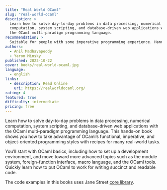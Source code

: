 ```yaml
---
title: "Real World OCaml"
slug: "real-world-ocaml"
description: >
  Learn how to solve day-to-day problems in data processing, numerical
  computation, system scripting, and database-driven web applications with
  the OCaml multi-paradigm programming language.
recommendation: >
  Suitable for people with some imperative programming experience. Hands-on code examples using real world scenerios.
authors:
  - Anil Madhavapeddy
  - Yaron Minsky
published: 2022-10-22
cover: books/real-world-ocaml.jpg
language:
  - english
links:
  - description: Read Online
    uri: https://realworldocaml.org/
rating: 4
featured: true
difficulty: intermediate
pricing: free
---
```


Learn how to solve day-to-day problems in data processing, numerical
computation, system scripting, and database-driven web applications with
the OCaml multi-paradigm programming language. This hands-on book shows
you how to take advantage of OCaml’s functional, imperative, and
object-oriented programming styles with recipes for many real-world
tasks.

You’ll start with OCaml basics, including how to set up a development
environment, and move toward more advanced topics such as the module
system, foreign-function interface, macro language, and the OCaml tools.
Quickly learn how to put OCaml to work for writing succinct and
readable code.

The code examples in this books uses Jane Street [core library](https://ocaml.org/p/core/latest).